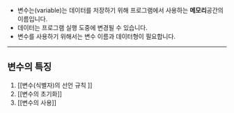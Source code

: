 - 변수는(variable)는 데이터를 저장하기 위해 프로그램에서 사용하는 **메모리**공간의 이름입니다. 
- 데이터는 프로그램 실행 도중에 변경될 수 있습니다.
- 변수를 사용하기 위해서는 변수 이름과 데이터형이 필요합니다.
____
## 변수의 특징 ##

1. [[변수(식별자)의 선언  규칙 ]]
2. [[변수의 초기화]]
3. [[변수의 사용]]